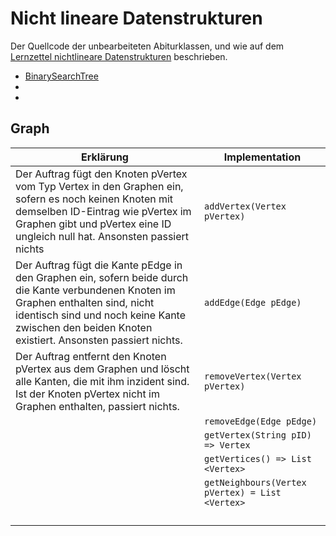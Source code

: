 # Nicht lineare Datenstrukturen

Der Quellcode der unbearbeiteten Abiturklassen, und wie auf dem [Lernzettel nichtlineare Datenstrukturen](../../Nicht%20lineare%20Datenstrukturen.md) beschrieben.

- [BinarySearchTree](../Abiturklassen/BinarySearchTree.java)
- [](../Abiturklassen/BinarySearchTree.java)
- [](../Abiturklassen/BinarySearchTree.java)

## Graph

|Erklärung|Implementation|
|-|-|
Der Auftrag fügt den Knoten pVertex vom Typ Vertex in den Graphen ein, sofern es noch keinen Knoten mit demselben ID-Eintrag wie pVertex im Graphen gibt und pVertex eine ID ungleich null hat. Ansonsten passiert nichts | `addVertex(Vertex pVertex)`
|Der Auftrag fügt die Kante pEdge in den Graphen ein, sofern beide durch die Kante verbundenen Knoten im Graphen enthalten sind, nicht identisch sind und noch keine Kante zwischen den beiden Knoten existiert. Ansonsten passiert nichts.|`addEdge(Edge pEdge)`
Der Auftrag entfernt den Knoten pVertex aus dem Graphen und löscht alle Kanten, die mit ihm inzident sind. Ist der Knoten pVertex nicht im Graphen enthalten, passiert nichts. | `removeVertex(Vertex pVertex)`
||`removeEdge(Edge pEdge)`
||`getVertex(String pID) => Vertex`
||`getVertices() => List <Vertex>`
||`getNeighbours(Vertex pVertex) = List <Vertex>`
||
||
||
||